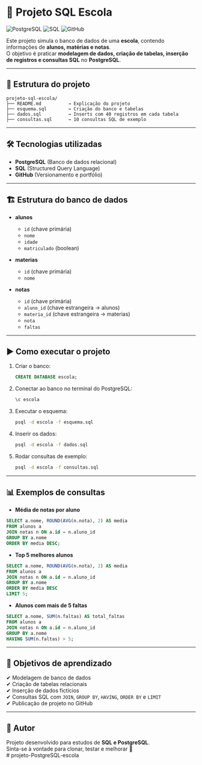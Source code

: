 # 📘 Projeto SQL Escola

![PostgreSQL](https://img.shields.io/badge/PostgreSQL-336791?style=for-the-badge&logo=postgresql&logoColor=white)
![SQL](https://img.shields.io/badge/SQL-ffcc00?style=for-the-badge&logo=databricks&logoColor=black)
![GitHub](https://img.shields.io/badge/GitHub-000000?style=for-the-badge&logo=github&logoColor=white)

Este projeto simula o banco de dados de uma **escola**, contendo informações de **alunos, matérias e notas**.  
O objetivo é praticar **modelagem de dados, criação de tabelas, inserção de registros e consultas SQL** no **PostgreSQL**.

---

## 📂 Estrutura do projeto

```
projeto-sql-escola/
├── README.md          → Explicação do projeto
├── esquema.sql        → Criação do banco e tabelas
├── dados.sql          → Inserts com 40 registros em cada tabela
├── consultas.sql      → 10 consultas SQL de exemplo
```

---

## 🛠 Tecnologias utilizadas
- **PostgreSQL** (Banco de dados relacional)
- **SQL** (Structured Query Language)
- **GitHub** (Versionamento e portfólio)

---

## 🏗 Estrutura do banco de dados

- **alunos**
  - `id` (chave primária)
  - `nome`
  - `idade`
  - `matriculado` (boolean)

- **materias**
  - `id` (chave primária)
  - `nome`

- **notas**
  - `id` (chave primária)
  - `aluno_id` (chave estrangeira → alunos)
  - `materia_id` (chave estrangeira → materias)
  - `nota`
  - `faltas`

---

## ▶️ Como executar o projeto

1. Criar o banco:
   ```sql
   CREATE DATABASE escola;
   ```

2. Conectar ao banco no terminal do PostgreSQL:
   ```sql
   \c escola
   ```

3. Executar o esquema:
   ```bash
   psql -d escola -f esquema.sql
   ```

4. Inserir os dados:
   ```bash
   psql -d escola -f dados.sql
   ```

5. Rodar consultas de exemplo:
   ```bash
   psql -d escola -f consultas.sql
   ```

---

## 📊 Exemplos de consultas

- **Média de notas por aluno**
```sql
SELECT a.nome, ROUND(AVG(n.nota), 2) AS media
FROM alunos a
JOIN notas n ON a.id = n.aluno_id
GROUP BY a.nome
ORDER BY media DESC;
```

- **Top 5 melhores alunos**
```sql
SELECT a.nome, ROUND(AVG(n.nota), 2) AS media
FROM alunos a
JOIN notas n ON a.id = n.aluno_id
GROUP BY a.nome
ORDER BY media DESC
LIMIT 5;
```

- **Alunos com mais de 5 faltas**
```sql
SELECT a.nome, SUM(n.faltas) AS total_faltas
FROM alunos a
JOIN notas n ON a.id = n.aluno_id
GROUP BY a.nome
HAVING SUM(n.faltas) > 5;
```

---

## 🎯 Objetivos de aprendizado

✔ Modelagem de banco de dados  
✔ Criação de tabelas relacionais  
✔ Inserção de dados fictícios  
✔ Consultas SQL com `JOIN`, `GROUP BY`, `HAVING`, `ORDER BY` e `LIMIT`  
✔ Publicação de projeto no GitHub  

---

## 📢 Autor

Projeto desenvolvido para estudos de **SQL e PostgreSQL**.  
Sinta-se à vontade para clonar, testar e melhorar 🚀  
#   p r o j e t o - P o s t g r e S Q L - e s c o l a  
 